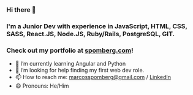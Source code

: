 ### Hi there 👋

### I'm a Junior Dev with experience in JavaScript, HTML, CSS, SASS, React.JS, Node.JS, Ruby/Rails, PostgreSQL, GIT.

### Check out my portfolio at [spomberg.com](https://spomberg.com)!

- 🌱 I’m currently learning Angular and Python
- 🤔 I’m looking for help finding my first web dev role.
- 📫 How to reach me: marcosspomberg@gmail.com / [LinkedIn](https://www.linkedin.com/in/marcos-spomberg)
- 😄 Pronouns: He/Him

